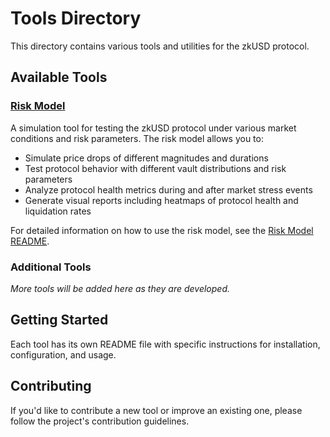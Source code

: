 # Tools Directory

This directory contains various tools and utilities for the zkUSD protocol.

## Available Tools

### [Risk Model](./risk-model/README.md)

A simulation tool for testing the zkUSD protocol under various market conditions and risk parameters. The risk model allows you to:

- Simulate price drops of different magnitudes and durations
- Test protocol behavior with different vault distributions and risk parameters
- Analyze protocol health metrics during and after market stress events
- Generate visual reports including heatmaps of protocol health and liquidation rates

For detailed information on how to use the risk model, see the [Risk Model README](./risk-model/README.md).

### Additional Tools

_More tools will be added here as they are developed._

## Getting Started

Each tool has its own README file with specific instructions for installation, configuration, and usage.

## Contributing

If you'd like to contribute a new tool or improve an existing one, please follow the project's contribution guidelines.
